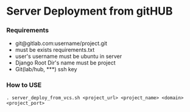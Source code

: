 # Server Deployment from gitHUB

### Requirements
<ul>
<li>git@gitlab.com:username/project.git</li>
<li>must be exists requirements.txt</li>
<li>user's username must be ubuntu in server</li>
<li>Django Root Dir's name must be project</li>
<li>Git(lab/hub, ***) ssh key</li>
</ul>

### How to USE
```shell
. server_deploy_from_vcs.sh <project_url> <project_name> <domain> <project_port>
```
